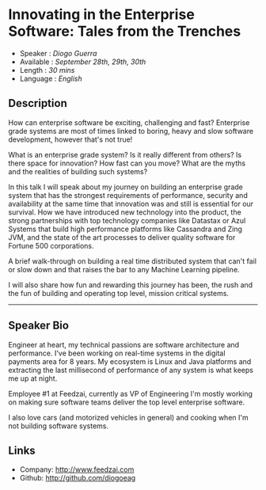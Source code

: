 Innovating in the Enterprise Software: Tales from the Trenches
========================

* Speaker   : *Diogo Guerra*
* Available : *September 28th, 29th, 30th*
* Length    : *30 mins*
* Language  : *English*

Description
-----------

How can enterprise software be exciting, challenging and fast? Enterprise grade systems are most of times linked to boring, heavy and slow software development, however that's not true!

What is an enterprise grade system? Is it really different from others? Is there space for innovation? How fast can you move? What are the myths and the realities of building such systems?

In this talk I will speak about my journey on building an enterprise grade system that has the strongest requirements of performance, security and availability at the same time that innovation was and still is essential for our survival. How we have introduced new technology into the product, the strong partnerships with top technology companies like Datastax or Azul Systems that build high performance platforms like Cassandra and Zing JVM, and the state of the art processes to deliver quality software for Fortune 500 corporations.

A brief walk-through on building a real time distributed system that can't fail or slow down and that raises the bar to any Machine Learning pipeline.  

I will also share how fun and rewarding this journey has been, the rush and the fun of building and operating top level, mission critical systems.

---------------

Speaker Bio
-----------

Engineer at heart, my technical passions are software architecture and performance. I've been working on real-time systems in the digital payments area for 8 years. My ecosystem is Linux and Java platforms and extracting the last millisecond of performance of any system is what keeps me up at night. 

Employee #1 at Feedzai, currently as VP of Engineering I'm mostly working on making sure software teams deliver the top level enterprise software.

I also love cars (and motorized vehicles in general) and cooking when I'm not building software systems.    

Links
-----

* Company: http://www.feedzai.com
* Github: http://github.com/diogoeag
